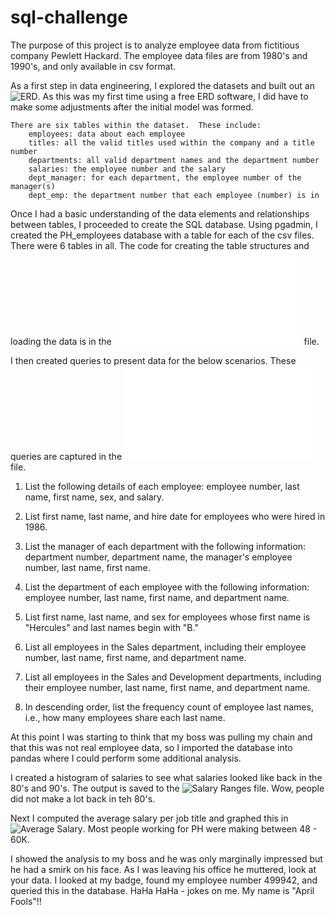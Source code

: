 # sql-challenge
The purpose of this project is to analyze employee data from fictitious company Pewlett Hackard.  The employee data files are from 1980's and 1990's, and only available in csv format.

As a first step in data engineering, I explored the datasets and built out an ![ERD](**EmployeeSQL**/ERD-Employee-SQL-Challenge.png). As this was my first time using a free ERD software, I did have to make some adjustments after the initial model was formed.

    There are six tables within the dataset.  These include:
        employees: data about each employee
        titles: all the valid titles used within the company and a title number
        departments: all valid department names and the department number
        salaries: the employee number and the salary
        dept_manager: for each department, the employee number of the manager(s)
        dept_emp: the department number that each employee (number) is in

Once I had a basic understanding of the data elements and relationships between tables, I proceeded to create the SQL database. Using pgadmin, I created the PH_employees database
with a table for each of the csv files. There were 6 tables in all.  The code for creating the table structures and loading the data is in the ![table_schemata](table_schemat.sql) file.

I then created queries to present data for the below scenarios.  These queries are captured in the ![SQL Queries](sql_queries.sql) file.
1. List the following details of each employee: employee number, last name, first name, sex, and salary.

2. List first name, last name, and hire date for employees who were hired in 1986.

3. List the manager of each department with the following information: department number, department name, the manager's employee number, last name, first name.

4. List the department of each employee with the following information: employee number, last name, first name, and department name.

5. List first name, last name, and sex for employees whose first name is "Hercules" and last names begin with "B."

6. List all employees in the Sales department, including their employee number, last name, first name, and department name.

7. List all employees in the Sales and Development departments, including their employee number, last name, first name, and department name.

8. In descending order, list the frequency count of employee last names, i.e., how many employees share each last name.

At this point I was starting to think that my boss was pulling my chain and that this was not real employee data, so I imported the database into pandas where I could perform some additional analysis.

I created a histogram of salaries to see what salaries looked like back in the 80's and 90's.  The output is saved to the ![Salary Ranges](output_data/salary_ranges.png) file. Wow, people did not make a lot back in  teh 80's.

Next I computed the average salary per job title and graphed this in ![Average Salary](output_data/average_salary_by_title.png). Most people working for PH were making between 48 - 60K.  

I showed the analysis to my boss and he was only marginally impressed but he had a smirk on his face.  As I was leaving his office he muttered, look at your data.  I looked at my badge, found my employee number 499942, and queried this in the database.  HaHa HaHa - jokes on me.  My name is "April Fools"!!




